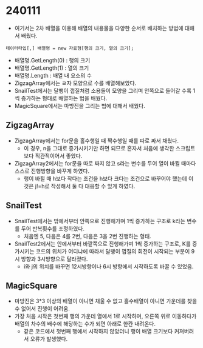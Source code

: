 # 240111
* 여기서는 2차 배열을 이용해 배열의 내용물을 다양한 순서로 배치하는 방법에 대해서 배웠다.
```
데이터타입[,] 배열명 = new 자료형[행의 크기, 열의 크기];
```
  * 배열명.GetLength(0) : 행의  크기
  * 배열명.GetLength(1) : 열의  크기
  * 배열명.Length : 배열 내 요소의 수
* ZigzagArray에서는 ㄹ자 모양으로 수를 배열해보았다.
* SnailTest에서는 달팽이 껍질처럼 소용돌이 모양을 그리며 안쪽으로 들어갈 수록 1씩 증가하는 형태로 배열하는 법을 배웠다.
* MagicSquare에서는 마방진을 그리는 법에 대해서 배웠다.

## ZigzagArray
* ZigzagArray에서는 for문을 홀수행일 때 짝수행일 때를 따로 짜서 채웠다.
  * 이 경우, n을 그대로 증가시키기만 하면 되므로 혼자서 처음에 생각한 스크립트보다 직관적이어서 좋았다.
* ZigzagArray2에서는 for문을 따로 짜지 않고 s라는 변수를 두어 열이 바뀔 때마다 스스로 진행방향을 바꾸게 하였다.
  * 행이 바뀔 때 h보다 작다는 조건을 h보다 크다는 조건으로 바꾸어야 했는데 이것은 j!=h로 작성해서 둘 다 대응할 수 있게 하였다.

## SnailTest
* SnailTest에서는 밖에서부터 안쪽으로 진행해가며 1씩 증가하는 구조로 k라는 변수를 두어 반복횟수를 조정하였다.
  * 처음엔 5, 다음은 4를 2번, 다음은 3을 2번 진행하는 형태.
* SnailTest2에서는 안에서부터 바깥쪽으로 진행해가며 1씩 증가하는 구조로, K를 증가시키는 코드의 위치가 어디냐에 따라서 달팽이 껍질의 회전이 시작되는 부분이 9시 방향과 3시방향으로 달라졌다.
  * i와 j의 위치를 바꾸면 12시방향이나 6시 방향에서 시작하도록 바꿀 수 있었음.

## MagicSquare
* 마방진은 3*3 이상의 배열이 아니면 채울 수 없고 홀수배열이 아니면 가운데를 찾을 수 없어서 진행이 어려움.
* 가장 처음 시작은 첫번째 행의 가운데 열에서 1로 시작하며, 오른쪽 위로 이동하다가 배열의 차수의 배수에 해당하는 수가 되면 아래로 한칸 내려온다.
  * 같은 코드에서 첫번째 행에서 시작하지 않았더니 행이 배열 크기보다 커져버려서 오류가 발생했다.
